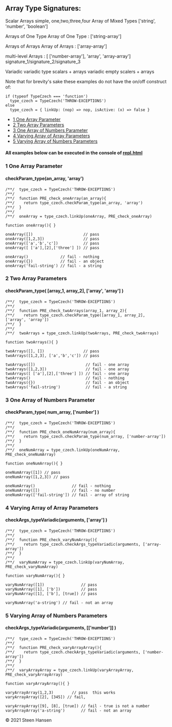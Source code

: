 
## Array Type Signatures:

Scalar Arrays
    simple, one,two,three,four
    Array of Mixed Types ['string', 'number', 'boolean']

Arrays of One Type
  Array of One Type : ['string-array']



Arrays of Arrays
  Array of Arrays : ['array-array']

multi-level Arrays : [ ['number-array'], 'array', 'array-array']
signature_1/signature_2/signature_3

Variadic
  variadic type scalars + arrays
  variadic empty scalers + arrays












Note that for brevity's sake these examples do not have the on/off construct of:
```
if (typeof TypeCzech === 'function')
  type_czech = TypeCzech('THROW-EXCEPTIONS')
else
  type_czech = { linkUp: (nop) => nop, isActive: (x) => false }
```

  -  [1  One Array Parameter](#one-array-parameter)
  -  [2  Two Array Parameters](#two-array-parameters)
  -  [3  One Array of Numbers Parameter](#one-array-of-numbers-parameters)
  -  [4 Varying Array of Array Parameters](#vary-array-of-array-parameters)
  -  [5 Varying Array of Numbers Parameters](#vary-array-of-numbers-parameters)

#### All examples below can be executed in the console of [repl.html](../test-collection/repl.html)


### 1 One Array Parameter<a name="one-array-parameter"></a>
#### checkParam_type(an_array, 'array')

    /**/  type_czech = TypeCzech('THROW-EXCEPTIONS')
    /**/  
    /**/  function PRE_check_oneArray(an_array){
    /**/    return type_czech.checkParam_type(an_array, 'array')
    /**/  }
    /**/  
    /**/  oneArray = type_czech.linkUp(oneArray, PRE_check_oneArray) 

    function oneArray(){ }

    oneArray([])                      // pass
    oneArray([1,2,3])                 // pass
    oneArray(['a','b','c'])           // pass
    oneArray([ ['a'],[2],['three'] ]) // pass
    
    oneArray()              // fail - nothing
    oneArray({})            // fail - an object
    oneArray('fail-string') // fail - a string

### 2 Two Array Parameters<a name="two-array-parameters"></a>
#### checkParam_type( [array_1, array_2], ['array', 'array'] )

    /**/  type_czech = TypeCzech('THROW-EXCEPTIONS')
    /**/  
    /**/  function PRE_check_twoArrays(array_1, array_2){
    /**/    return type_czech.checkParam_type([array_1, array_2], ['array', 'array'])
    /**/  }
    /**/  
    /**/  twoArrays = type_czech.linkUp(twoArrays, PRE_check_twoArrays) 

    function twoArrays(){ }

    twoArrays([], [])                 // pass
    twoArrays([1,2,3], ['a','b','c']) // pass
        
    twoArrays([])                      // fail - one array
    twoArrays([1,2,3])                 // fail - one array
    twoArrays([ ['a'],[2],['three'] ]) // fail - one array
    twoArrays()                        // fail - nothing
    twoArrays({})                      // fail - an object
    twoArrays('fail-string')           // fail - a string

### 3 One Array of Numbers Parameter<a name="one-array-of-numbers-parameters"></a>
#### checkParam_type( num_array, ['number'] )

    /**/  type_czech = TypeCzech('THROW-EXCEPTIONS')
    /**/  
    /**/  function PRE_check_oneNumArray(num_array){
    /**/    return type_czech.checkParam_type(num_array, ['number-array'])
    /**/  }
    /**/  
    /**/  oneNumArray = type_czech.linkUp(oneNumArray, PRE_check_oneNumArray) 

    function oneNumArray(){ }

    oneNumArray([1]) // pass
    oneNumArray([1,2,3]) // pass

    oneNumArray()                // fail - nothing
    oneNumArray([])              // fail - no number 
    oneNumArray(['fail-string']) // fail - array of string



### 4 Varying Array of Array Parameters<a name="vary-array-of-array-parameters"></a>
#### checkArgs_typeVariadic(arguments, ['array'] )

    /**/  type_czech = TypeCzech('THROW-EXCEPTIONS')
    /**/  
    /**/  function PRE_check_varyNumArray(){
    /**/    return type_czech.checkArgs_typeVariadic(arguments, ['array-array'])
    /**/  }
    /**/  
    /**/  varyNumArray = type_czech.linkUp(varyNumArray, PRE_check_varyNumArray) 

    function varyNumArray(){ }

    varyNumArray([1])                // pass
    varyNumArray([1], ['b'])         // pass
    varyNumArray([1], ['b'], [true]) // pass

    varyNumArray('a-string') // fail - not an array





 
### 5 Varying Array of Numbers Parameters<a name="vary-array-of-numbers-parameters"></a>
#### checkArgs_typeVariadic(arguments, [['number']] )

    /**/  type_czech = TypeCzech('THROW-EXCEPTIONS')
    /**/  
    /**/  function PRE_check_varyArrayArray(){
    /**/    return type_czech.checkArgs_typeVariadic(arguments, ['number-array'])
    /**/  }
    /**/  
    /**/  varyArrayArray = type_czech.linkUp(varyArrayArray, PRE_check_varyArrayArray) 

    function varyArrayArray(){ }

    varyArrayArray(1,2,3)        // pass  this works
    varyArrayArray([2], [345]) // fail, 

    varyArrayArray([9], [8], [true]) // fail - true is not a number
    varyArrayArray('a-string')       // fail - not an array


&copy; 2021 Steen Hansen
